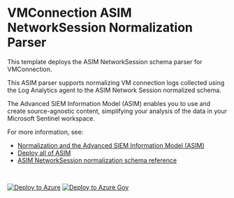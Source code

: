 # VMConnection ASIM NetworkSession Normalization Parser

This template deploys the ASIM NetworkSession schema parser for VMConnection.

This ASIM parser supports normalizing VM connection logs collected using the Log Analytics agent to the ASIM Network Session normalized schema.


The Advanced SIEM Information Model (ASIM) enables you to use and create source-agnostic content, simplifying your analysis of the data in your Microsoft Sentinel workspace.

For more information, see:

- [Normalization and the Advanced SIEM Information Model (ASIM)](https://aka.ms/AboutASIM)
- [Deploy all of ASIM](https://aka.ms/DeployASIM)
- [ASIM NetworkSession normalization schema reference](https://aka.ms/ASimNetworkSessionDoc)

<br>

[![Deploy to Azure](https://aka.ms/deploytoazurebutton)](https://portal.azure.com/#create/Microsoft.Template/uri/https%3A%2F%2Fraw.githubusercontent.com%2FAzure%2FAzure-Sentinel%2Fasim%2Fnew-network-package%2FParsers%2FASimNetworkSession%2FARM%2FASimNetworkSessionVMConnection%2FASimNetworkSessionVMConnection.json) [![Deploy to Azure Gov](https://aka.ms/deploytoazuregovbutton)](https://portal.azure.us/#create/Microsoft.Template/uri/https%3A%2F%2Fraw.githubusercontent.com%2FAzure%2FAzure-Sentinel%2Fasim%2Fnew-network-package%2FParsers%2FASimNetworkSession%2FARM%2FASimNetworkSessionVMConnection%2FASimNetworkSessionVMConnection.json)
